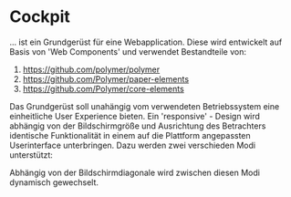 # Cockpit
... ist ein Grundgerüst für eine Webapplication. 
Diese wird entwickelt auf Basis von 'Web Components' und verwendet Bestandteile von: 

1. https://github.com/polymer/polymer
2. https://github.com/Polymer/paper-elements
3. https://github.com/Polymer/core-elements

Das Grundgerüst soll unahängig vom verwendeten Betriebssystem eine einheitliche User Experience bieten. Ein 'responsive' - Design wird abhängig von der Bildschirmgröße und Ausrichtung des Betrachters identische Funktionalität in einem auf die Plattform angepassten Userinterface unterbringen. 
Dazu werden zwei verschieden Modi unterstützt:


Abhängig von der Bildschirmdiagonale wird zwischen diesen Modi dynamisch gewechselt. 
